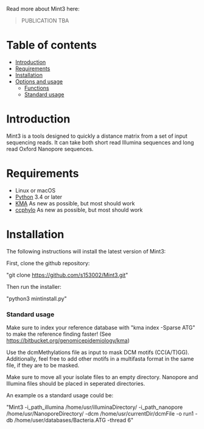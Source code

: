 Read more about Mint3 here:
> PUBLICATION TBA

# Table of contents

* [Introduction](#introduction)
* [Requirements](#requirements)
* [Installation](#installation)
* [Options and usage](#options-and-usage)
    * [Functions](#functions)
    * [Standard usage](#standard-options)
    
# Introduction
Mint3 is a tools designed to quickly a distance matrix from a set of input sequencing reads. It can take both short read Illumina sequences and long read Oxford Nanopore sequences. 

# Requirements

* Linux or macOS
* [Python](https://www.python.org/) 3.4 or later
* [KMA](https://bitbucket.org/genomicepidemiology/kma) As new as possible, but most should work
* [ccphylo](https://bitbucket.org/genomicepidemiology/ccphylo/src/master/) As new as possible, but most should work


# Installation
The following instructions will install the latest version of Mint3:

First, clone the github repository:

"git clone https://github.com/s153002/Mint3.git"

Then run the  installer:

"python3 mintinstall.py"

### Standard usage

Make sure to index your reference database with "kma index -Sparse ATG" to make the reference finding faster! (See https://bitbucket.org/genomicepidemiology/kma)

Use the dcmMethylations file as input to mask DCM motifs (CC(A/T)GG). Additionally, feel free to add other motifs in a multifasta format in the same file, if they are to be masked.

Make sure to move all your isolate files to an empty directory. Nanopore and Illumina files should be placed in seperated directories.

An example  os a standard usage could be:

"Mint3 -i_path_illumina /home/usr/illuminaDirectory/ -i_path_nanopore /home/usr/NanoporeDirectory/ -dcm /home/usr/currentDir/dcmFile -o run1 -db /home/user/databases/Bacteria.ATG -thread 6"

